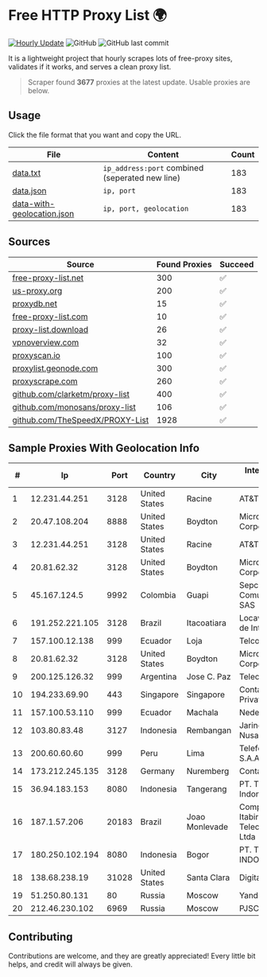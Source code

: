 
# Free HTTP Proxy List 🌍

[![Hourly Update](https://github.com/mertguvencli/http-proxy-list/actions/workflows/main.yml/badge.svg?branch=main)](https://github.com/mertguvencli/http-proxy-list/actions/workflows/main.yml)
![GitHub](https://img.shields.io/github/license/mertguvencli/http-proxy-list)
![GitHub last commit](https://img.shields.io/github/last-commit/mertguvencli/http-proxy-list)

It is a lightweight project that hourly scrapes lots of free-proxy sites, validates if it works, and serves a clean proxy list.


> Scraper found **3677** proxies at the latest update. Usable proxies are below.

## Usage

Click the file format that you want and copy the URL.


|File|Content|Count|
|----|-------|-----|
|[data.txt](https://raw.githubusercontent.com/mertguvencli/http-proxy-list/main/proxy-list/data.txt)|`ip_address:port` combined (seperated new line)|183|
|[data.json](https://raw.githubusercontent.com/mertguvencli/http-proxy-list/main/proxy-list/data.json)|`ip, port`|183|
|[data-with-geolocation.json](https://raw.githubusercontent.com/mertguvencli/http-proxy-list/main/proxy-list/data-with-geolocation.json)|`ip, port, geolocation`|183|

## Sources

|Source|Found Proxies|Succeed|
|------|-------------|-------|
|[free-proxy-list.net](https://free-proxy-list.net)|300|✅|
|[us-proxy.org](https://www.us-proxy.org)|200|✅|
|[proxydb.net](http://proxydb.net)|15|✅|
|[free-proxy-list.com](https://free-proxy-list.com/?page=&port=&type%5B%5D=http&type%5B%5D=https&up_time=0&search=Search)|10|✅|
|[proxy-list.download](https://www.proxy-list.download/HTTP)|26|✅|
|[vpnoverview.com](https://vpnoverview.com/privacy/anonymous-browsing/free-proxy-servers)|32|✅|
|[proxyscan.io](https://www.proxyscan.io)|100|✅|
|[proxylist.geonode.com](https://proxylist.geonode.com/api/proxy-list?limit=300&page=1&sort_by=lastChecked&sort_type=desc&protocols=http,https)|300|✅|
|[proxyscrape.com](https://api.proxyscrape.com/v2/?request=displayproxies&protocol=http&timeout=10000&country=all&ssl=all&anonymity=all)|260|✅|
|[github.com/clarketm/proxy-list](https://raw.githubusercontent.com/clarketm/proxy-list/master/proxy-list-raw.txt)|400|✅|
|[github.com/monosans/proxy-list](https://raw.githubusercontent.com/monosans/proxy-list/main/proxies/http.txt)|106|✅|
|[github.com/TheSpeedX/PROXY-List](https://raw.githubusercontent.com/TheSpeedX/PROXY-List/master/http.txt)|1928|✅|


## Sample Proxies With Geolocation Info

|#|Ip|Port|Country|City|Internet Service Provider|
|-|--|----|-------|----|-------------------------|
|1|12.231.44.251|3128|United States|Racine|AT&T Services, Inc.|
|2|20.47.108.204|8888|United States|Boydton|Microsoft Corporation|
|3|12.231.44.251|3128|United States|Racine|AT&T Services, Inc.|
|4|20.81.62.32|3128|United States|Boydton|Microsoft Corporation|
|5|45.167.124.5|9992|Colombia|Guapi|Sepcom Comunicaciones SAS|
|6|191.252.221.105|3128|Brazil|Itacoatiara|Locaweb Serviços de Internet S/A|
|7|157.100.12.138|999|Ecuador|Loja|Telconet S.A|
|8|20.81.62.32|3128|United States|Boydton|Microsoft Corporation|
|9|200.125.126.32|999|Argentina|Jose C. Paz|Telecentro S.A.|
|10|194.233.69.90|443|Singapore|Singapore|Contabo Asia Private Limited|
|11|157.100.53.110|999|Ecuador|Machala|Nedetel S.A.|
|12|103.80.83.48|3127|Indonesia|Rembangan|Jaringanku Sarana Nusantara|
|13|200.60.60.60|999|Peru|Lima|Telefonica del Peru S.A.A.|
|14|173.212.245.135|3128|Germany|Nuremberg|Contabo GmbH|
|15|36.94.183.153|8080|Indonesia|Tangerang|PT. Telekomunikasi Indonesia|
|16|187.1.57.206|20183|Brazil|Joao Monlevade|Companhia Itabirana TelecomunicaÔÔes Ltda|
|17|180.250.102.194|8080|Indonesia|Bogor|PT. TELKOM INDONESIA|
|18|138.68.238.19|31028|United States|Santa Clara|DigitalOcean, LLC|
|19|51.250.80.131|80|Russia|Moscow|Yandex.Cloud LLC|
|20|212.46.230.102|6969|Russia|Moscow|PJSC "Vimpelcom"|



## Contributing

Contributions are welcome, and they are greatly appreciated! Every
little bit helps, and credit will always be given.

